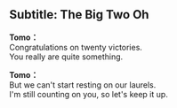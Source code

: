# 

  
## Subtitle: The Big Two Oh
  
**Tomo：**  
Congratulations on twenty victories.  
You really are quite something.  
  
**Tomo：**  
But we can't start resting on our laurels.  
I'm still counting on you, so let's keep it up.  
